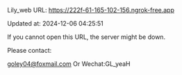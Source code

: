 Lily_web URL: https://222f-61-165-102-156.ngrok-free.app

Updated at: 2024-12-06 04:25:51

If you cannot open this URL, the server might be down.

Please contact: 

goley04@foxmail.com Or Wechat:GL_yeaH